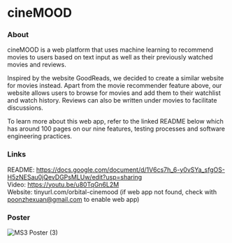 # cineMOOD

### About
cineMOOD is a web platform that uses machine learning to recommend movies to users based on text input as well as their previously watched movies and reviews. 

Inspired by the website GoodReads, we decided to create a similar website for movies instead. Apart from the movie recommender feature above, our website allows users to browse for movies and add them to their watchlist and watch history. Reviews can also be written under movies to facilitate discussions.

To learn more about this web app, refer to the linked README below which has around 100 pages on our nine features, testing processes and software engineering practices.

### Links
README: https://docs.google.com/document/d/1V6cs7h_6-y0vSYa_sfgOS-H5zNESau0jQevDGPsMLUw/edit?usp=sharing  
Video: https://youtu.be/u80TqGn6L2M  
Website: tinyurl.com/orbital-cinemood (if web app not found, check with poonzhexuan@gmail.com to enable web app)  

### Poster
![MS3 Poster (3)](https://github.com/poon-zx/orbital-cinemood/assets/94552176/2a8b9acd-3c22-40ef-b84b-634e5d8cb93e)
